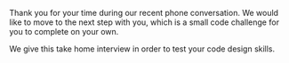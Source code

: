 Thank you for your time during our recent phone conversation. We would like to move to the next step with you, which is a small code challenge for you to complete on your own.

We give this take home interview in order to test your code design skills.
